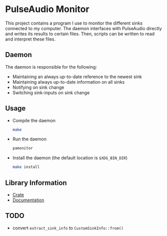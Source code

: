 
# PulseAudio Monitor

This project contains a program I use to monitor the different sinks connected to my computer.
The daemon interfaces with PulseAudio directly and writes its results to certain files.
Then, scripts can be written to read and interpret these files.

## Daemon

The daemon is responsible for the following:
- Maintaining an always up-to-date reference to the newest sink
- Maintaining always up-to-date information on all sinks
- Notifying on sink change
- Switching sink-inputs on sink change

## Usage

- Compile the daemon
	```sh
	make
	```
- Run the daemon
	```sh
	pamonitor
	```
- Install the daemon (the default location is `$XDG_BIN_DIR`)
	```sh
	make install
	```

## Library Information

- [Crate](https://crates.io/crates/libpulse-binding)
- [Documentation](https://docs.rs/libpulse-binding/2.23.1/libpulse_binding/)

## TODO

- convert `extract_sink_info` to `CustomSinkInfo::from()`

